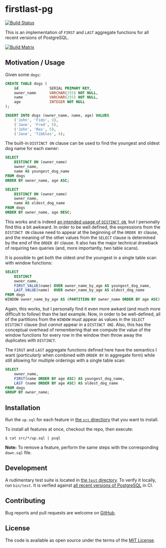 # firstlast-pg
[![Build Status](https://travis-ci.org/alecdotninja/firstlast-pg.svg?branch=master)](https://travis-ci.org/alecdotninja/firstlast-pg)

This is an implementation of `FIRST` and `LAST` aggregate functions for all recent versions of PostgreSQL.

[![Build Matrix](https://travis-matrix-badge.alec.ninja/v1/alecdotninja/firstlast-pg/matrix.svg)](https://travis-ci.org/alecdotninja/firstlast-pg)

## Motivation / Usage

Given some `dogs`:

```sql
CREATE TABLE dogs (
    id              SERIAL PRIMARY KEY,
    owner_name      VARCHAR(255) NOT NULL,
    name            VARCHAR(255) NOT NULL,
    age             INTEGER NOT NULL
);

INSERT INTO dogs (owner_name, name, age) VALUES
    ('John', 'Fido', 3),
    ('Jane', 'Fred', 5),
    ('John', 'Rex', 5),
    ('Jane', 'Tibbles', 4);
```

The built-in `DISTINCT ON` clause can be used to find the youngest and oldest dog name for each owner:

```sql
SELECT
    DISTINCT ON (owner_name)
    owner_name,
    name AS youngest_dog_name
FROM dogs
ORDER BY owner_name, age ASC;

SELECT
    DISTINCT ON (owner_name)
    owner_name,
    name AS oldest_dog_name
FROM dogs
ORDER BY owner_name, age DESC;
```

This works and is indeed [an intended usage of `DISTINCT ON`](https://www.postgresql.org/docs/current/sql-select.html#SQL-DISTINCT), but I personally find this a bit awkward. In order to be well defined, the expressions from the `DISTINCT ON` clause need to appear at the beginning of the `ORDER BY` clause, and the meaning of the other values from the `SELECT` clause is determined by the end of the `ORDER BY` clause.
It also has the major technical drawback of requiring two queries (and, more importantly, two table scans).

It is possible to get both the oldest *and* the youngest in a single table scan with window functions:

```sql
SELECT
    DISTINCT
    owner_name,
    FIRST_VALUE(name) OVER owner_name_by_age AS youngest_dog_name,
    LAST_VALUE(name)  OVER owner_name_by_age AS oldest_dog_name
FROM dogs
WINDOW owner_name_by_age AS (PARTITION BY owner_name ORDER BY age ASC);
```

Again, this works, but I personally find it even more awkard (and much more difficult to follow) than the last example. Now, in order to be well-defined, all of the partitions from the `WINDOW` must appear as values in the `SELECT DISTINCT` clause (but _cannot_ appear in a `DISTINCT ON`). Also, this has the conceptual overhead of remembering that we compute the value of the window functions for every row in the window then throw away the duplicates with `DISTINCT`.

The `FIRST` and `LAST` aggregate functions defined here have the semantics I want (_particularly_ when combined with `ORDER BY` in aggregate form) while still allowing for multiple orderings with a single table scan:

```sql
SELECT
    owner_name,
    FIRST(name ORDER BY age ASC) AS youngest_dog_name,
    LAST (name ORDER BY age ASC) AS oldest_dog_name
FROM dogs
GROUP BY owner_name;
```

## Installation

Run the `up.sql` for each feature in [the `src` directiory](src) that you want to install.

To install all features at once, checkout the repo, then execute:

    $ cat src/*/up.sql | psql

**Note:** To remove a feature, perform the same steps with the corresponding `down.sql` file.

## Development

A rudimentary test suite is located in [the `test` directory](test).
To verify it locally, run `bin/test`.
It is verfied against [all recent versions of PostgreSQL](.travis.yml) in CI.

## Contributing

Bug reports and pull requests are welcome on [GitHub](https://github.com/alecdotninja/firstlast-pg).

## License

The code is available as open source under the terms of the [MIT License](http://opensource.org/licenses/MIT).
